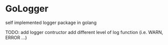 # GoLogger
self implemented logger package in golang

TODO: add logger contructor
add different level of log function (i.e. WARN, ERROR ...)
